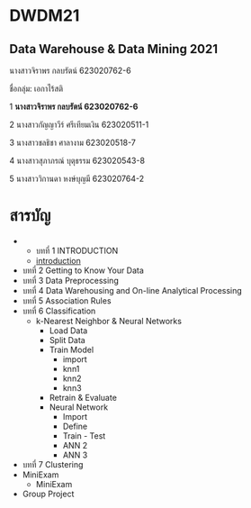 # DWDM21
## Data Warehouse &amp; Data Mining 2021

นางสาวจิราพร กลบรัตน์ 623020762-6

ชื่อกลุ่ม: เอกาไร้สติ

1 **นางสาวจิราพร กลบรัตน์ 623020762-6**

2 นางสาวกัญญาวีร์ ศรีเทียมเงิน 623020511-1

3 นางสาวชลธิชา ศาลางาม 623020518-7

4 นางสาวสุภาภรณ์ บุตุธรรม 623020543-8

5 นางสาววิกานดา หงษ์บุญมี 623020764-2


# สารบัญ
* * บทที่ 1 INTRODUCTION 
   * [introduction](https://www.example.com)
* บทที่ 2 Getting to Know Your Data
* บทที่ 3 Data Preprocessing
* บทที่ 4 Data Warehousing and On-line Analytical Processing
* บทที่ 5 Association Rules
* บทที่ 6 Classification
  * k-Nearest Neighbor & Neural Networks
    * Load Data
    * Split Data
    * Train Model
      * import
      * knn1
      * knn2
      * knn3
    * Retrain & Evaluate
    * Neural Network
      * Import
      * Define
      * Train - Test
      * ANN 2
      * ANN 3  
* บทที่ 7 Clustering
* MiniExam
  * MiniExam
* Group Project
